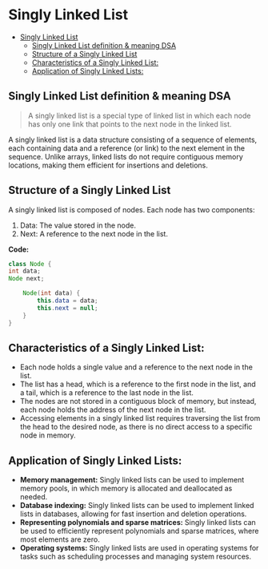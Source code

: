 # Singly Linked List

<!-- TOC -->
* [Singly Linked List](#singly-linked-list)
  * [Singly Linked List definition & meaning DSA](#singly-linked-list-definition--meaning-dsa)
  * [Structure of a Singly Linked List](#structure-of-a-singly-linked-list)
  * [Characteristics of a Singly Linked List:](#characteristics-of-a-singly-linked-list)
  * [Application of Singly Linked Lists:](#application-of-singly-linked-lists)
<!-- TOC -->

## Singly Linked List definition & meaning DSA

> A singly linked list is a special type of linked list in which each node has only one link that points to the next node in the linked list.

A singly linked list is a data structure consisting of a sequence of elements, each containing data and a reference (or link) to the next element in the sequence. Unlike arrays, linked lists do not require contiguous memory locations, making them efficient for insertions and deletions.

## Structure of a Singly Linked List
A singly linked list is composed of nodes. Each node has two components:

1) Data: The value stored in the node.
2) Next: A reference to the next node in the list.

**Code:**

```java
class Node {
int data;
Node next;

    Node(int data) {
        this.data = data;
        this.next = null;
    }
}
```

## Characteristics of a Singly Linked List:
- Each node holds a single value and a reference to the next node in the list.
- The list has a head, which is a reference to the first node in the list, and a tail, which is a reference to the last node in the list.
- The nodes are not stored in a contiguous block of memory, but instead, each node holds the address of the next node in the list.
- Accessing elements in a singly linked list requires traversing the list from the head to the desired node, as there is no direct access to a specific node in memory.

## Application of Singly Linked Lists:
- **Memory management:** Singly linked lists can be used to implement memory pools, in which memory is allocated and deallocated as needed.
- **Database indexing:** Singly linked lists can be used to implement linked lists in databases, allowing for fast insertion and deletion operations.
- **Representing polynomials and sparse matrices:** Singly linked lists can be used to efficiently represent polynomials and sparse matrices, where most elements are zero.
- **Operating systems:** Singly linked lists are used in operating systems for tasks such as scheduling processes and managing system resources.